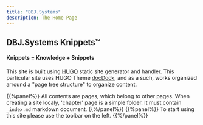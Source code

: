 ```yaml
---
title: "DBJ.Systems"
description: The Home Page
---
```


## DBJ.Systems Knippets&trade;
#### Knippets = Knowledge + Snippets


This site is built using [HUGO](https://gohugo.io/) static site generator and handler. This particular site uses HUGO Theme [docDock](https://themes.gohugo.io/docdock/), and as a such, works organized arround a "page tree structure" to organize content. 

{{%panel%}} 
All contents are pages, which belong to other pages. When creating a site localy, 'chapter' page is a simple folder. It must contain <code>_index.md</code> markdown document.
{{%/panel%}}
{{%panel%}} 
To start using this site please use the toolbar on the left.
{{%/panel%}}



